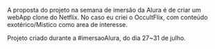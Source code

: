 A proposta do projeto na semana de imersão da Alura é de criar um webApp clone do Netflix. No caso eu criei o OccultFlix, com conteúdo exotérico/Mistico como area de interesse.

Projeto criado durante a #imersaoAlura, do dia 27~31 de julho.

